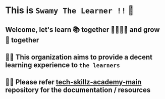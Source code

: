 # This is `Swamy The Learner !!` 👋

## Welcome, let's learn 📚 together  🙋‍♀️🙋‍♂️ and grow 🌱 together

## 🙋‍♀️ This organization aims to provide a decent learning experience to `the learners`

## 👩‍💻 Please refer [tech-skillz-academy-main](https://github.com/ViswanathaSwamy-PK-TechSkillz-Academy/tech-skillz-academy-main) repository for the documentation / resources

<!--

**Here are some ideas to get you started:**

🙋‍♀️ A short introduction - what is your organization all about?
🌈 Contribution guidelines - how can the community get involved?
👩‍💻 Useful resources - where can the community find your docs? Is there anything else the community should know?
🍿 Fun facts - what does your team eat for breakfast?
🧙 Remember, you can do mighty things with the power of [Markdown](https://docs.github.com/github/writing-on-github/getting-started-with-writing-and-formatting-on-github/basic-writing-and-formatting-syntax)
-->
